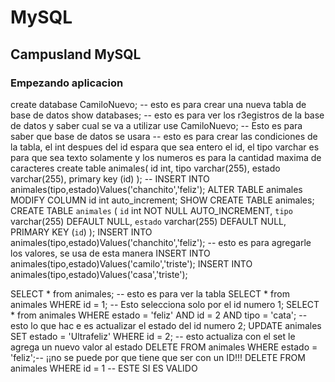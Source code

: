 # MySQL
Campusland MySQL
---
### Empezando aplicacion
 create database CamiloNuevo; -- esto es para crear una nueva tabla de base de datos
show databases; -- esto es para ver los r3egistros de la base de datos y saber cual se va a utilizar
use CamiloNuevo; -- Esto es para saber que base de datos se usara
 -- esto es para crear las condiciones de la tabla, el int despues del id espara que sea entero el id, el tipo varchar es para que sea texto solamente y los numeros es para la cantidad maxima de caracteres
create table animales(
id int,
tipo varchar(255),
estado varchar(255),
primary key (id)
);
-- INSERT INTO animales(tipo,estado)Values('chanchito','feliz');
ALTER TABLE animales MODIFY COLUMN id int auto_increment;
SHOW CREATE TABLE animales; 
CREATE TABLE `animales` (
  `id` int NOT NULL AUTO_INCREMENT,
  `tipo` varchar(255) DEFAULT NULL,
  `estado` varchar(255) DEFAULT NULL,
  PRIMARY KEY (`id`)
);
INSERT INTO animales(tipo,estado)Values('chanchito','feliz'); -- esto es para agregarle los valores, se usa de esta manera
INSERT INTO animales(tipo,estado)Values('camilo','triste');
INSERT INTO animales(tipo,estado)Values('casa','triste');


SELECT * from animales; -- esto es para ver la tabla 
SELECT * from animales WHERE id = 1;  -- Esto selecciona solo por el id numero 1; 
SELECT * from animales WHERE estado = 'feliz' AND id = 2 AND tipo = 'cata';
-- esto lo que hac e es actualizar el estado del id numero 2;
UPDATE animales SET estado = 'Ultrafeliz' WHERE id = 2; -- esto actualiza con el set le agrega un nuevo valor al estado
DELETE FROM animales WHERE estado = 'feliz';-- ¡¡no se puede por que tiene que ser con un ID!!!
DELETE FROM animales WHERE id = 1 -- ESTE SI ES VALIDO
